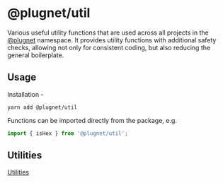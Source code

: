 # @plugnet/util

Various useful utility functions that are used across all projects in the [@plugnet](https://www.poweredbyplug.com/) namespace. It provides utility functions with additional safety checks, allowing not only for consistent coding, but also reducing the general boilerplate.

## Usage

Installation -

```
yarn add @plugnet/util
```

Functions can be imported directly from the package, e.g.

```js
import { isHex } from '@plugnet/util';
```

## Utilities

[Utilities](SUMMARY.md)
